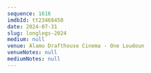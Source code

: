 ```yaml
---
sequence: 1616
imdbId: tt23468450
date: 2024-07-31
slug: longlegs-2024
medium: null
venue: Alamo Drafthouse Cinema - One Loudoun
venueNotes: null
mediumNotes: null
---
```

